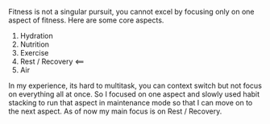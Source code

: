
Fitness is not a singular pursuit, you cannot excel by focusing only on one aspect of fitness. Here are some core aspects.

1. Hydration
2. Nutrition
3. Exercise
4. Rest / Recovery <==
5. Air

In my experience, its hard to multitask, you can context switch but not focus on everything all at once. So I focused on one aspect and slowly used habit stacking to run that aspect in maintenance mode so that I can move on to the next aspect. As of now my main focus is on Rest / Recovery.
